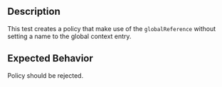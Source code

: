 ## Description

This test creates a policy that make use of the `globalReference` without setting a name to the global context entry.

## Expected Behavior

Policy should be rejected.
